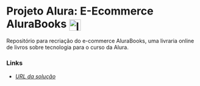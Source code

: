 # Projeto Alura: E-Ecommerce AluraBooks <img align="center" alt="logo-alura_books" height="30" width="30" src="https://github.com/MonicaHillman/alurabooks/blob/aula05/img/Logo.svg">
Repositório para recriação do e-commerce AluraBooks, uma livraria online de livros sobre tecnologia para o curso da Alura.

### Links
- <a href="https://jperluxo.github.io/Projeto-Alura-AluraBooks" target="_blank">*URL da solução*</a>
